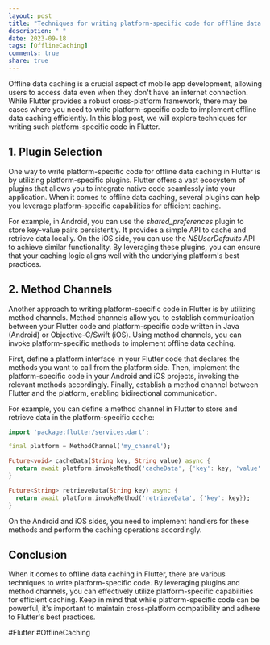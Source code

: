 ```yaml
---
layout: post
title: "Techniques for writing platform-specific code for offline data caching in Flutter."
description: " "
date: 2023-09-18
tags: [OfflineCaching]
comments: true
share: true
---
```


Offline data caching is a crucial aspect of mobile app development, allowing users to access data even when they don't have an internet connection. While Flutter provides a robust cross-platform framework, there may be cases where you need to write platform-specific code to implement offline data caching efficiently. In this blog post, we will explore techniques for writing such platform-specific code in Flutter.

## 1. Plugin Selection

One way to write platform-specific code for offline data caching in Flutter is by utilizing platform-specific plugins. Flutter offers a vast ecosystem of plugins that allows you to integrate native code seamlessly into your application. When it comes to offline data caching, several plugins can help you leverage platform-specific capabilities for efficient caching.

For example, in Android, you can use the *shared_preferences* plugin to store key-value pairs persistently. It provides a simple API to cache and retrieve data locally. On the iOS side, you can use the *NSUserDefaults* API to achieve similar functionality. By leveraging these plugins, you can ensure that your caching logic aligns well with the underlying platform's best practices.

## 2. Method Channels

Another approach to writing platform-specific code in Flutter is by utilizing method channels. Method channels allow you to establish communication between your Flutter code and platform-specific code written in Java (Android) or Objective-C/Swift (iOS). Using method channels, you can invoke platform-specific methods to implement offline data caching.

First, define a platform interface in your Flutter code that declares the methods you want to call from the platform side. Then, implement the platform-specific code in your Android and iOS projects, invoking the relevant methods accordingly. Finally, establish a method channel between Flutter and the platform, enabling bidirectional communication.

For example, you can define a method channel in Flutter to store and retrieve data in the platform-specific cache:

```dart
import 'package:flutter/services.dart';

final platform = MethodChannel('my_channel');

Future<void> cacheData(String key, String value) async {
  return await platform.invokeMethod('cacheData', {'key': key, 'value': value});
}

Future<String> retrieveData(String key) async {
  return await platform.invokeMethod('retrieveData', {'key': key});
}
```

On the Android and iOS sides, you need to implement handlers for these methods and perform the caching operations accordingly.

## Conclusion

When it comes to offline data caching in Flutter, there are various techniques to write platform-specific code. By leveraging plugins and method channels, you can effectively utilize platform-specific capabilities for efficient caching. Keep in mind that while platform-specific code can be powerful, it's important to maintain cross-platform compatibility and adhere to Flutter's best practices.

#Flutter #OfflineCaching
